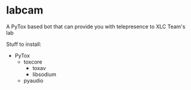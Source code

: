 # labcam
A PyTox based bot that can provide you with telepresence to XLC Team's lab

Stuff to install:
- PyTox
  - toxcore
    - toxav
    - libsodium
  - pyaudio

